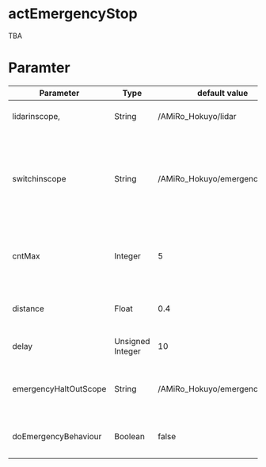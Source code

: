 actEmergencyStop
======

TBA


Paramter
===========

|       Parameter       |       Type       |         default value         |                                           Desciption                                           |
| --------------------- | ---------------- | ----------------------------- | ---------------------------------------------------------------------------------------------- |
| lidarinscope,         | String           | /AMiRo_Hokuyo/lidar           | Scope for receiving lidar data                                                                 |
| switchinscope         | String           | /AMiRo_Hokuyo/emergencySwitch | Scope for switching the emergency behaviour: Accepts <On,ON,on,1> or <Off,OFF,off,0> as string |
| cntMax                | Integer          | 5                             | Number of consecutive scans which need to be less than the given distance                      |
| distance              | Float            | 0.4                           | Maximum distance for emergency halt in meter                                                   |
| delay                 | Unsigned Integer | 10                            | Loop periodicity in milliseconds                                                               |
| emergencyHaltOutScope | String           | /AMiRo_Hokuyo/emergencyHalt   | Scope for publishing wether an emergency halt is performed                                     |
| doEmergencyBehaviour  | Boolean          | false                         | Enable emergency behaviour from start on                                                       | 
